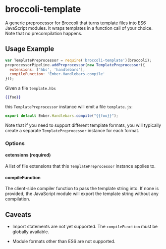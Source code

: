 # broccoli-template

A generic preprocessor for Broccoli that turns template files into ES6
JavaScript modules. It wraps templates in a function call of your choice. Note
that no precompilation happens.

## Usage Example

```js
var TemplatePreprocessor = require('broccoli-template')(broccoli);
preprocessorPipeline.addPreprocessor(new TemplatePreprocessor({
  extensions: ['hbs', 'handlebars'],
  compileFunction: 'Ember.Handlebars.compile'
}));
```

Given a file `template.hbs`

```handlebars
{{foo}}
```

this `TemplatePreprocessor` instance will emit a file `template.js`:

```js
export default Ember.Handlebars.compile("{{foo}}");
```

Note that if you need to support different template formats, you will
typically create a separate `TemplatePreprocessor` instance for each format.

### Options

#### extensions (required)

A list of file extensions that this `TemplatePreprocessor` instance applies
to.

#### compileFunction

The client-side compiler function to pass the template string into. If none is
provided, the JavaScript module will export the template string without any
compilation.

## Caveats

* Import statements are not yet supported. The `compileFunction` must be
  globally available.

* Module formats other than ES6 are not supported.
